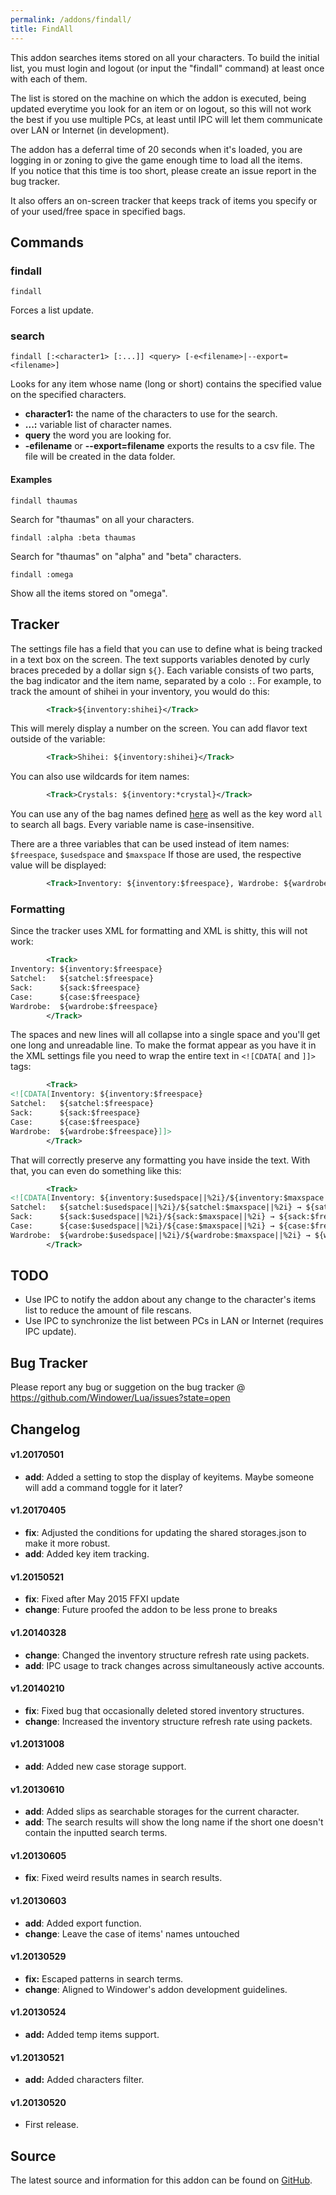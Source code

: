 ```yaml
---
permalink: /addons/findall/
title: FindAll
---
```


This addon searches items stored on all your characters. To build the initial list, you must login and logout (or input the "findall" command) at least once with each of them.

The list is stored on the machine on which the addon is executed, being updated everytime you look for an item or on logout, so this will not work the best if you use multiple PCs, at least until IPC will let them communicate over LAN or Internet (in development).

The addon has a deferral time of 20 seconds when it's loaded, you are logging in or zoning to give the game enough time to load all the items.  
If you notice that this time is too short, please create an issue report in the bug tracker.

It also offers an on-screen tracker that keeps track of items you specify or of your used/free space in specified bags.

## Commands
### findall
```
findall
```

Forces a list update.

### search
```
findall [:<character1> [:...]] <query> [-e<filename>|--export=<filename>]
```

Looks for any item whose name (long or short) contains the specified value on the specified characters.
* **character1:** the name of the characters to use for the search.
* **...:** variable list of character names.
* **query** the word you are looking for.
* **-efilename** or **--export=filename** exports the results to a csv file. The file will be created in the data folder.

#### Examples
```
findall thaumas
```

Search for "thaumas" on all your characters.

```
findall :alpha :beta thaumas
```

Search for "thaumas" on "alpha" and "beta" characters.

```
findall :omega
```

Show all the items stored on "omega".

## Tracker
The settings file has a field that you can use to define what is being tracked in a text box on the screen.
The text supports variables denoted by curly braces preceded by a dollar sign `${}`.
Each variable consists of two parts, the bag indicator and the item name, separated by a colo `:`.
For example, to track the amount of shihei in your inventory, you would do this:
```xml
        <Track>${inventory:shihei}</Track>
```

This will merely display a number on the screen. You can add flavor text outside of the variable:
```xml
        <Track>Shihei: ${inventory:shihei}</Track>
```

You can also use wildcards for item names:
```xml
        <Track>Crystals: ${inventory:*crystal}</Track>
```

You can use any of the bag names defined [here](https://github.com/Windower/Resources/blob/master/lua/bags.lua) as well as the key word `all` to search all bags. Every variable name is case-insensitive.

There are a three variables that can be used instead of item names: `$freespace`, `$usedspace` and `$maxspace`
If those are used, the respective value will be displayed:
```xml
        <Track>Inventory: ${inventory:$freespace}, Wardrobe: ${wardrobe:$freespace}</Track>
```

### Formatting

Since the tracker uses XML for formatting and XML is shitty, this will not work:
```xml
        <Track>
Inventory: ${inventory:$freespace}
Satchel:   ${satchel:$freespace}
Sack:      ${sack:$freespace}
Case:      ${case:$freespace}
Wardrobe:  ${wardrobe:$freespace}
        </Track>
```

The spaces and new lines will all collapse into a single space and you'll get one long and unreadable line.
To make the format appear as you have it in the XML settings file you need to wrap the entire text in `<![CDATA[` and `]]>` tags:
```xml
        <Track>
<![CDATA[Inventory: ${inventory:$freespace}
Satchel:   ${satchel:$freespace}
Sack:      ${sack:$freespace}
Case:      ${case:$freespace}
Wardrobe:  ${wardrobe:$freespace}]]>
        </Track>
```

That will correctly preserve any formatting you have inside the text.
With that, you can even do something like this:
```xml
        <Track>
<![CDATA[Inventory: ${inventory:$usedspace||%2i}/${inventory:$maxspace||%2i} → ${inventory:$freespace||%2i}
Satchel:   ${satchel:$usedspace||%2i}/${satchel:$maxspace||%2i} → ${satchel:$freespace||%2i}
Sack:      ${sack:$usedspace||%2i}/${sack:$maxspace||%2i} → ${sack:$freespace||%2i}
Case:      ${case:$usedspace||%2i}/${case:$maxspace||%2i} → ${case:$freespace||%2i}
Wardrobe:  ${wardrobe:$usedspace||%2i}/${wardrobe:$maxspace||%2i} → ${wardrobe:$freespace||%2i}]]>
        </Track>
```

## TODO

* Use IPC to notify the addon about any change to the character's items list to reduce the amount of file rescans.
 * Use IPC to synchronize the list between PCs in LAN or Internet (requires IPC update).

## Bug Tracker
Please report any bug or suggetion on the bug tracker @ https://github.com/Windower/Lua/issues?state=open

## Changelog

#### v1.20170501
* **add**: Added a setting to stop the display of keyitems. Maybe someone will add a command toggle for it later?

#### v1.20170405
* **fix**: Adjusted the conditions for updating the shared storages.json to make it more robust.
* **add**: Added key item tracking.

#### v1.20150521
* **fix**: Fixed after May 2015 FFXI update
* **change**: Future proofed the addon to be less prone to breaks

#### v1.20140328
* **change**: Changed the inventory structure refresh rate using packets.
* **add**: IPC usage to track changes across simultaneously active accounts.

#### v1.20140210
* **fix**: Fixed bug that occasionally deleted stored inventory structures.
* **change**: Increased the inventory structure refresh rate using packets.

#### v1.20131008
* **add**: Added new case storage support.

#### v1.20130610
* **add**: Added slips as searchable storages for the current character.
* **add**: The search results will show the long name if the short one doesn't contain the inputted search terms.

#### v1.20130605
* **fix**: Fixed weird results names in search results.

#### v1.20130603
* **add**: Added export function.
* **change**: Leave the case of items' names untouched

#### v1.20130529
* **fix:** Escaped patterns in search terms.
* **change**: Aligned to Windower's addon development guidelines.

#### v1.20130524
* **add:** Added temp items support.

#### v1.20130521
* **add:** Added characters filter.

#### v1.20130520
* First release.

## Source
The latest source and information for this addon can be found on [GitHub](https://github.com/Windower/Lua/tree/live/addons/findAll).

